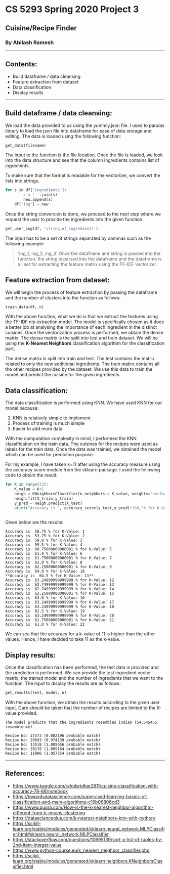 # CS 5293 Spring 2020 Project 3
## Cuisine/Recipe Finder
### By Abilash Ramesh
-------
## Contents:
* Build dataframe / data cleansing
* Feature extraction from dataset
* Data classification
* Display results
----
## Build dataframe / data cleansing:

We load the data provided to us using the yummly.json file. I used to pandas library to load the json file into dataframe for ease of data storage and editing. The data is loaded using the following function:
```python
get_data(filename)
```
The input to the function is the file location. Once the file is loaded, we look into the data structure and see that the column ingredients contains list of ingredients. 

To make sure that the format is readable for the vectorizer, we convert the lists into strings.
``` python
for s in df['ingredients']:
        s = ' '.join(s)
        new.append(s)
    df['ing'] = new
````
Once the string conversion is done, we proceed to the next step where we request the user to provide the ingredients into the given function.
``` python
get_user_ing(df, 'string_of_ingredients')
```
The input has to be a set of strings separated by commas such as the following example:
> 'ing_1, ing_2, ing_3'
Once the dataframe and string is passed into the function, the string is parsed into the dataframe and the dataframe is all set for extracting the feature matrix using the TF-IDF vectorizer.

## Feature extraction from dataset:

We will begin the process of feature extraction by passing the dataframe and the number of clusters into the function as follows:
``` python
train_data(df, n)
```
With the above function, what we do is that we extract the features using the TF-IDF nlp extraction model. The model is specifically chosen as it does a better job at analysing the importance of each ingredient in the distinct cuisines. Once the vectorization process is performed, we obtain the dense matrix. The dense matrix is the split into test and train dataset. We will be using the **K-Nearest Neighbors** classification algorithm for the classification part. 

The dense matrix is split into train and test. The test contains the matirx related to only the new additional ingredients. The train matirx contains all the other recipes provided by the dataset. We use this data to train the model and predict the cuisine for the given ingredients. 

## Data classification:

The data classification is performed using KNN. We have used KNN for our model because:

1. KNN is relatively simple to implement
2. Process of training is much simple
3. Easier to add more data

With the computation complexity in mind, I performed the KNN classification on the train data. The cuisines for the recipes were used as labels for the train data. Once the data was trained, we obtained the model which can be used for prediction purpose. 

For my example, I have taken k=11 after using the accuracy measure using the accuracy score module from the sklearn package. I used the following code to obtain the result:
```python
for K in range(22):
    K_value = K+1
    neigh = KNeighborsClassifier(n_neighbors = K_value, weights='uniform', algorithm='auto', metric='minkowski')
    neigh.fit(X_train,y_train)
    y_pred = neigh.predict(X_test)
    print("Accuracy is ", accuracy_score(y_test,y_pred)*100,"% for K-Value:",K_value)
    
```
Given below are the results:
```output
Accuracy is  58.75 % for K-Value: 1
Accuracy is  53.75 % for K-Value: 2
Accuracy is  59.0 % for K-Value: 3
Accuracy is  59.5 % for K-Value: 4
Accuracy is  60.75000000000001 % for K-Value: 5
Accuracy is  61.0 % for K-Value: 6
Accuracy is  61.75000000000001 % for K-Value: 7
Accuracy is  62.0 % for K-Value: 8
Accuracy is  62.25000000000001 % for K-Value: 9
Accuracy is  64.0 % for K-Value: 10
**Accuracy is  64.5 % for K-Value: 11**
Accuracy is  63.24999999999999 % for K-Value: 12
Accuracy is  62.74999999999999 % for K-Value: 13
Accuracy is  62.74999999999999 % for K-Value: 14
Accuracy is  62.25000000000001 % for K-Value: 15
Accuracy is  63.0 % for K-Value: 16
Accuracy is  63.24999999999999 % for K-Value: 17
Accuracy is  63.24999999999999 % for K-Value: 18
Accuracy is  62.5 % for K-Value: 19
Accuracy is  63.24999999999999 % for K-Value: 20
Accuracy is  61.75000000000001 % for K-Value: 21
Accuracy is  61.0 % for K-Value: 22
```
We can see that the  accuracy for a k-value of 11 is higher than the other values. Hence, I have decided to take 11 as the k-value.

## Display results:

Once the classification has been performed, the test data is provided and the prediction is performed. We can provide the test ingredient vector matrix, the trained model and the number of ingredients that we want to the function. The input to display the results are as follows:
````python
get_results(test, model, n)
````
With the above function, we obtain the results according to the given user input. Care should be taken that the number of recipes are limited to the K-value provided. 
```output
The model predicts that the ingredients resembles indian (54.545455 resemblence)

Recipe No: 37573 (0.882196 probable match)
Recipe No: 29693 (0.974139 probable match)
Recipe No: 13518 (1.005656 probable match)
Recipe No: 20178 (1.009164 probable match)
Recipe No: 11906 (1.057354 probable match)
```

------
## References:
* https://www.kaggle.com/rahulsridhar2811/cuisine-classification-with-accuracy-78-88/notebook
* https://towardsdatascience.com/supervised-learning-basics-of-classification-and-main-algorithms-c16b06806cd3
* https://www.quora.com/How-is-the-k-nearest-neighbor-algorithm-different-from-k-means-clustering
* https://datascienceplus.com/k-nearest-neighbors-knn-with-python/
* https://scikit-learn.org/stable/modules/generated/sklearn.neural_network.MLPClassifier.html#sklearn.neural_network.MLPClassifier
* https://stackoverflow.com/questions/10695139/sort-a-list-of-tuples-by-2nd-item-integer-value
* https://www.python-course.eu/k_nearest_neighbor_classifier.php
* https://scikit-learn.org/stable/modules/generated/sklearn.neighbors.KNeighborsClassifier.html
